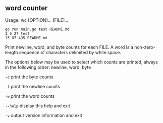 ## word counter
Usage: wc [OPTION]... [FILE]...
```
go run main.go test README.md
3 6 27 test
15 87 495 README.md
```

Print newline, word, and byte counts for each FILE. A word is a non-zero-length sequence of
characters delimited by white space.

The options below may be used to select which counts are printed, always in
the following order: newline, word, byte

`-c` print the byte counts

`-l` print the newline counts

`-w` print the word counts

`--help` display this help and exit

`-v` output version information and exit
